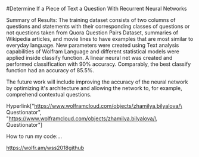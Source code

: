 #Determine If a Piece of Text a Question With Recurrent Neural Networks

Summary of Results: The training dataset consists of two columns of questions and statements with their corresponding classes of questions or not questions taken from Quora Question Pairs Dataset, summaries of Wikipedia articles, and movie lines to have examples that are most similar to everyday language. New parameters were created using Text analysis capabilities of Wolfram Language and different statistical models were applied inside classify function. A linear neural net was created and performed classification with 90% accuracy. Comparably, the best classify function had an accuracy of 85.5%. 

The future work will include improving the accuracy of the neural network by optimizing it's architecture and allowing the network to, for example, comprehend contextual questions.

Hyperlink["https://www.wolframcloud.com/objects/zhamilya.bilyalova/\
Questionator", \
"https://www.wolframcloud.com/objects/zhamilya.bilyalova/\
Questionator"]

How to run my code:...

https://wolfr.am/wss2018github
